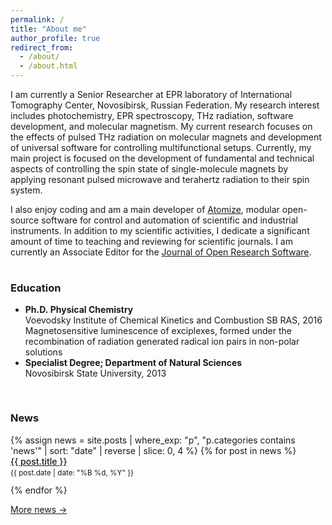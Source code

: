 ```yaml
---
permalink: /
title: "About me"
author_profile: true
redirect_from: 
  - /about/
  - /about.html
---
```


I am currently a Senior Researcher at EPR laboratory of International Tomography Center, Novosibirsk, Russian Federation. My research interest includes photochemistry, EPR spectroscopy, THz radiation, software development, and molecular magnetism. My current research focuses on the effects of pulsed THz radiation on molecular magnets and development of universal software for controlling multifunctional setups. Currently, my main project is focused on the development of fundamental and technical aspects of controlling the spin state of single-molecule magnets by applying resonant pulsed microwave and terahertz radiation to their spin system.

I also enjoy coding and am a main developer of <a href="https://github.com/Anatoly1010/Atomize">Atomize</a>, modular open-source software for control and automation of scientific and industrial instruments. In addition to my scientific activities, I dedicate a significant amount of time to teaching and reviewing for scientific journals. I am currently an Associate Editor for the <a href="https://openresearchsoftware.metajnl.com/about/editorialteam">Journal of Open Research Software</a>.


<!-- -------------- two‑column section -------------- -->
<div style="display:flex; flex-wrap:wrap; gap:1rem; margin-top:1rem;">

  <!-- ░░ Column 2 — education summary ░░ -->
  <div style="flex:1 1 280px;">
    <h3>Education</h3>
    <ul style="margin-left:0;">
      <li><strong>Ph.D. Physical Chemistry</strong><br>
          Voevodsky Institute of Chemical Kinetics and Combustion SB RAS, 2016<br>
          Magnetosensitive luminescence of exciplexes, formed under the recombination of radiation generated radical ion pairs in non-polar solutions
      </li>
      <li><strong>Specialist Degree; Department of Natural Sciences</strong><br>
          Novosibirsk State University, 2013
      </li>
    </ul>
  </div>

</div>
<!-- ------------ end two‑column section ------------ -->

<div style="display:flex; flex-wrap:wrap; gap:1rem; margin-top:1rem;">

  <!-- ░░ Column 1 — latest 3 news posts ░░ -->
  <div style="flex:1 1 280px;">
    <h3>News</h3>
    <ul style="margin-left:0; padding-left:0; list-style:none;">
      {% assign news = site.posts
         | where_exp: "p", "p.categories contains 'news'"
         | sort: "date"
         | reverse
         | slice: 0, 4 %}
      {% for post in news %}
        <li style="margin-bottom:0.75rem;">
          <a href="{{ post.url | relative_url }}" style="font-weight:500;">
            {{ post.title }}
          </a><br>
          <small>{{ post.date | date: "%B %d, %Y" }}</small>
        </li>
      {% endfor %}
    </ul>
    <a class="btn btn--primary" href="/news/">More news →</a>
  </div>

</div>